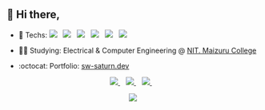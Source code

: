 ## :wave: Hi there,


- :hammer: Techs: 
<img src="https://img.shields.io/badge/Golang-%2300ADD8.svg?style=flat-square&logo=Go&logoColor=white" />&nbsp;&nbsp;
<img src="https://img.shields.io/badge/Flutter-%2302569B.svg?style=flat-square&logo=Flutter&logoColor=white" />&nbsp;&nbsp;
<img src="https://img.shields.io/badge/Python-%233776AB.svg?style=flat-square&logo=Python&logoColor=white" />&nbsp;&nbsp;
<img src="https://img.shields.io/badge/Vue.js-%234FC08D.svg?style=flat-square&logo=Vue.js&logoColor=white" />&nbsp;&nbsp;
<img src="https://img.shields.io/badge/Docker-%232496AB.svg?style=flat-square&logo=Docker&logoColor=white" />&nbsp;&nbsp;
<img src="https://img.shields.io/badge/Microsoft%20Azure-%230089D6.svg?style=flat-square&logo=Microsoft%20Azure&logoColor=white" />&nbsp;&nbsp;

- :student: Studying: Electrical & Computer Engineering @ [NIT. Maizuru College](https://www.maizuru-ct.ac.jp)

- :octocat: Portfolio: [sw-saturn.dev](https://sw-saturn.dev)


<p align='center'>
  
  <a href="https://www.facebook.com/SwSaturn/">
    <img src="https://img.shields.io/badge/facebook-follow%20me-%231877F2.svg?&style=for-the-badge&logo=facebook"/>
  </a>&nbsp;&nbsp;
  
  <a href="https://www.instagram.com/12sw_saturn/">
    <img src="https://img.shields.io/badge/instagram-follow%20me-%23E4405F.svg?&style=for-the-badge&logo=instagram" /> 
  </a>&nbsp;&nbsp;
  
  <a href="https://twitter.com/Sw_Saturn">
  <img src="https://img.shields.io/badge/twitter-follow%20me-%231DA1F2.svg?&style=for-the-badge&logo=twitter" /> 
  </a>&nbsp;&nbsp;
  
</p>


<p align='center'>
  <a href="#"><img src="https://visitor-badge.glitch.me/badge?page_id=sw-saturn.sw-saturn"></a>
</p>
